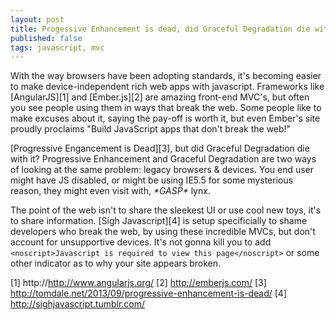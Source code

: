 ```yaml
---
layout: post
title: Progessive Enhancement is dead, did Graceful Degradation die with it?
published: false
tags: javascript, mvc
---
```


With the way browsers have been adopting standards, it's becoming easier to make device-independent rich web apps with javascript. 
Frameworks like [AngularJS][1] and [Ember.js][2] are amazing front-end MVC's, but often you see people using them in ways that break the web.
Some people like to make excuses about it, saying the pay-off is worth it, but even Ember's site proudly proclaims "Build JavaScript apps that don't break the web!"

[Progressive Engancement is Dead][3], but did Graceful Degradation die with it?
Progressive Enhancement and Graceful Degradation are two ways of looking at the same problem: legacy browsers &amp; devices.
You end user might have JS disabled, or might be using IE5.5 for some mysterious reason, they might even visit with, _\*GASP\*_ lynx.

The point of the web isn't to share the sleekest UI or use cool new toys, it's to share information.
[Sigh Javascript][4] is setup specificially to shame developers who break the web, by using these incredible MVCs, but don't account for unsupportive devices.
It's not gonna kill you to add `<noscript>Javascript is required to view this page</noscript>` or some other indicator as to why your site appears broken.





[1] http://http://www.angularjs.org/
[2] http://emberjs.com/
[3] http://tomdale.net/2013/09/progressive-enhancement-is-dead/
[4] http://sighjavascript.tumblr.com/

